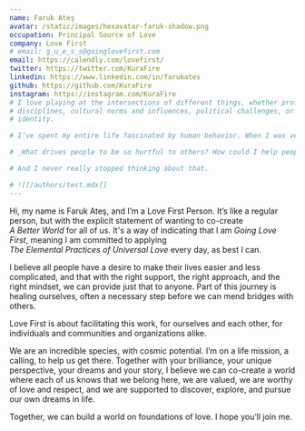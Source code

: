 ```yaml
---
name: Faruk Ateş
avatar: /static/images/hexavatar-faruk-shadow.png
occupation: Principal Source of Love
company: Love First
# email: g_u_e_s_s@goinglovefirst.com
email: https://calendly.com/lovefirst/
twitter: https://twitter.com/KuraFire
linkedin: https://www.linkedin.com/in/farukates
github: https://github.com/KuraFire
instagram: https://instagram.com/KuraFire
# I love playing at the intersections of different things, whether professional
# disciplines, cultural norms and influences, political challenges, or matters of personal
# identity.

# I’ve spent my entire life fascinated by human behavior. When I was very little I was bullied in school, and one particular instance was so hurtful that I spent all of recess sitting on a bench wondering:

# _What drives people to be so hurtful to others? How could I help people so that they wouldn’t feel the need to do that?_

# And I never really stopped thinking about that.

# ![[/authors/test.mdx]]
---
```


Hi, my name is Faruk Ateş, and I’m a <nobr className="lf">Love First Person</nobr>. It’s like a regular person, but with the explicit statement of wanting to co-create _<nobr>A Better World</nobr>_ for all of us. It's a way of indicating that I am <em>Going Love First</em>, meaning I am committed to applying _<nobr>The Elemental Practices of Universal Love</nobr>_ every day, as best I can.

I believe all people have a desire to make their lives easier and less complicated, and that with the right support, the right approach, and the right mindset, we can provide just that to anyone. Part of this journey is healing ourselves, often a necessary step before we can mend bridges with others.

<nobr className="lf">Love First</nobr> is about facilitating this work, for ourselves and each other, for individuals and communities and organizations alike.

We are an incredible species, with cosmic potential. I’m on a life mission, a calling, to help us get there. Together with your brilliance, your unique perspective, your dreams and your story, I believe we can co-create a world where each of us knows that we belong here, we are valued, we are worthy of love and respect, and we are supported to discover, explore, and pursue our own dreams in life.

Together, we can build a world on foundations of love. I hope you’ll join me.
